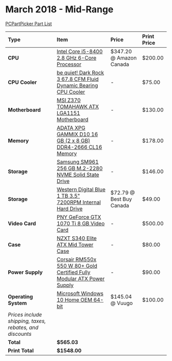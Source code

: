 # March 2018 - Mid-Range

[PCPartPicker Part List](https://ca.pcpartpicker.com/list/4nsn9r)

Type|Item|Price|Print Price
:----|:----|:----|:----
**CPU** | [Intel Core i5-8400 2.8 GHz 6-Core Processor](https://ca.pcpartpicker.com/product/LHYWGX/intel-core-i5-8400-28ghz-6-core-processor-bx80684i58400) | $347.20 @ Amazon Canada |$200.00
**CPU Cooler** | [be quiet! Dark Rock 3 67.8 CFM Fluid Dynamic Bearing CPU Cooler](https://ca.pcpartpicker.com/product/YwGkcf/be-quiet-cpu-cooler-bk018) |- |$75.00
**Motherboard** | [MSI Z370 TOMAHAWK ATX LGA1151 Motherboard](https://ca.pcpartpicker.com/product/HLvZxr/msi-z370-tomahawk-atx-lga1151-motherboard-z370-tomahawk) |- |$130.00
**Memory** | [ADATA XPG GAMMIX D10 16 GB (2 x 8 GB) DDR4-2666 CL16 Memory](https://ca.pcpartpicker.com/product/wvsmP6/adata-xpg-gammix-d10-16gb-2-x-8gb-ddr4-2666-memory-ax4u266638g16-dbg) |- |$178.00
**Storage** | [Samsung SM961 256 GB M.2-2280 NVME Solid State Drive](https://ca.pcpartpicker.com/product/XRKhP6/samsung-sm961-256gb-m2-2280-solid-state-drive-mzvpw256hegl-00000) |- |$146.00
**Storage** | [Western Digital Blue 1 TB 3.5" 7200RPM Internal Hard Drive](https://ca.pcpartpicker.com/product/Yrdqqs/western-digital-blue-1-tb-35-7200rpm-internal-hard-drive-wdbh2d0010hnc-nrsn) | $72.79 @ Best Buy Canada |$49.00
**Video Card** | [PNY GeForce GTX 1070 Ti 8 GB Video Card](https://ca.pcpartpicker.com/product/4PyxFT/pny-geforce-gtx-1070-ti-8gb-video-card-vcggtx1070t8pb-cg) |- |$500.00
**Case** | [NZXT S340 Elite ATX Mid Tower Case](https://ca.pcpartpicker.com/product/3TYWGX/nzxt-ca-s340w-b3-atx-mid-tower-case-ca-s340w-b3) |- |$80.00
**Power Supply** | [Corsair RM550x 550 W 80+ Gold Certified Fully Modular ATX Power Supply](https://ca.pcpartpicker.com/product/3zNypg/corsair-power-supply-cp9020090na) |- |$90.00
**Operating System** | [Microsoft Windows 10 Home OEM 64-bit](https://ca.pcpartpicker.com/product/wtgPxr/microsoft-os-kw900140) | $145.04 @ Vuugo |$100.00
 | *Prices include shipping, taxes, rebates, and discounts* |
 | **Total** | **$565.03**
 | **Print Total** | **$1548.00**
